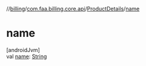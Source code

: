 //[billing](../../../index.md)/[com.faa.billing.core.api](../index.md)/[ProductDetails](index.md)/[name](name.md)

# name

[androidJvm]\
val [name](name.md): [String](https://kotlinlang.org/api/latest/jvm/stdlib/kotlin/-string/index.html)
